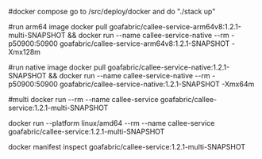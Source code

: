 #docker compose
go to /src/deploy/docker and do "./stack up"

#run arm64 image
docker pull goafabric/callee-service-arm64v8:1.2.1-multi-SNAPSHOT && docker run --name callee-service-native --rm -p50900:50900 goafabric/callee-service-arm64v8:1.2.1-SNAPSHOT -Xmx128m

#run native image
docker pull goafabric/callee-service-native:1.2.1-SNAPSHOT && docker run --name callee-service-native --rm -p50900:50900 goafabric/callee-service-native:1.2.1-SNAPSHOT -Xmx64m
          
#multi
docker run --rm --name callee-service goafabric/callee-service:1.2.1-multi-SNAPSHOT

docker run --platform linux/amd64 --rm --name callee-service goafabric/callee-service:1.2.1-multi-SNAPSHOT
                                                        
docker manifest inspect goafabric/callee-service:1.2.1-multi-SNAPSHOT
